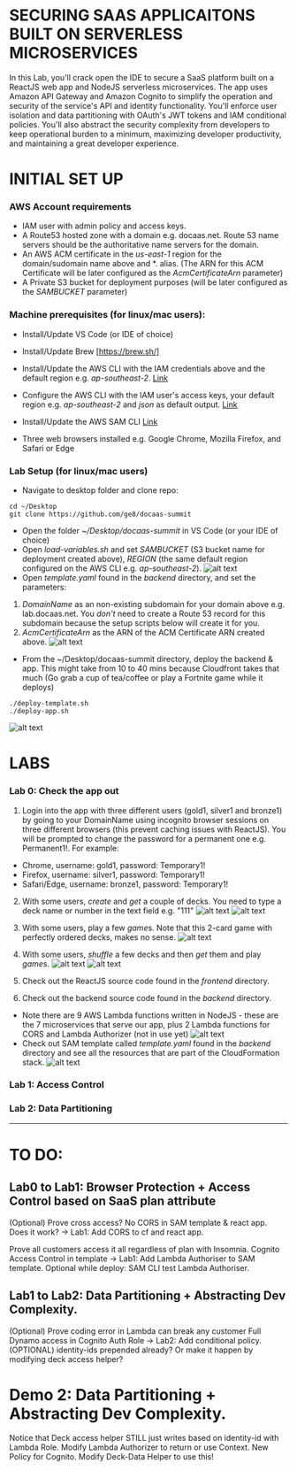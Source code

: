 # SECURING SAAS APPLICAITONS BUILT ON SERVERLESS MICROSERVICES
In this Lab, you'll crack open the IDE to secure a SaaS platform built on a ReactJS web app and NodeJS serverless microservices. The app uses Amazon API Gateway and Amazon Cognito to simplify the operation and security of the service's API and identity functionality. You'll enforce user isolation and data partitioning with OAuth's JWT tokens and IAM conditional policies. You'll also abstract the security complexity from developers to keep operational burden to a minimum, maximizing developer productivity, and maintaining a great developer experience.

# INITIAL SET UP
### AWS Account requirements
* IAM user with admin policy and access keys.
* A Route53 hosted zone with a domain e.g. docaas.net. Route 53 name servers should be the authoritative name servers for the domain.
* An AWS ACM certificate in the *us-east-1* region for the domain/sudomain name above and *. alias. (The ARN for this ACM Certificate will be later configured as the *AcmCertificateArn* parameter)
* A Private S3 bucket for deployment purposes (will be later configured as the *SAMBUCKET* parameter)
### Machine prerequisites (for linux/mac users):
* Install/Update VS Code (or IDE of choice)
* Install/Update Brew [https://brew.sh/]
* Install/Update the AWS CLI with the IAM credentials above and the default region e.g. *ap-southeast-2*. <a href="https://docs.aws.amazon.com/cli/latest/userguide/install-linux-al2017.html" target="_blank">Link</a>



* Configure the AWS CLI with the IAM user's access keys, your default region e.g. *ap-southeast-2* and *json* as default output. <a href="https://docs.aws.amazon.com/cli/latest/userguide/cli-chap-configure.html" target="_blank">Link</a>
* Install/Update the AWS SAM CLI <a href="https://docs.aws.amazon.com/serverless-application-model/latest/developerguide/serverless-sam-cli-install-linux.html" target="_blank">Link</a>
* Three web browsers installed e.g. Google Chrome, Mozilla Firefox, and Safari or Edge
### Lab Setup (for linux/mac users)
* Navigate to desktop folder and clone repo: 
```shell
cd ~/Desktop
git clone https://github.com/ge8/docaas-summit
```
* Open the folder *~/Desktop/docaas-summit* in VS Code (or your IDE of choice)
* Open *load-variables.sh* and set *SAMBUCKET* (S3 bucket name for deployment created above), *REGION* (the same default region configured on the AWS CLI e.g. *ap-southeast-2*).
![alt text](https://github.com/ge8/docaas-summit/raw/master/frontend/src/images/1.png "Logo Title Text 1")
* Open *template.yaml* found in the *backend* directory, and set the parameters:  
1. *DomainName* as an non-existing subdomain for your domain above e.g. lab.docaas.net. You *don't* need to create a Route 53 record for this subdomain because the setup scripts below will create it for you.
2. *AcmCertificateArn* as the ARN of the ACM Certificate ARN created above.
![alt text](https://github.com/ge8/docaas-summit/raw/master/frontend/src/images/2.png "Logo Title Text 1")
* From the ~/Desktop/docaas-summit directory, deploy the backend & app. This might take from 10 to 40 mins because Cloudfront takes that much (Go grab a cup of tea/coffee or play a Fortnite game while it deploys)
```shell
./deploy-template.sh 
./deploy-app.sh
```
![alt text](https://github.com/ge8/docaas-summit/raw/master/frontend/src/images/3.png "Logo Title Text 1")

# LABS 
### Lab 0: Check the app out
1. Login into the app with three different users (gold1, silver1 and bronze1) by going to your DomainName using incognito browser sessions on three different browsers (this prevent caching issues with ReactJS). You will be prompted to change the password for a permanent one e.g. Permanent1!. For example:
*  Chrome, username: gold1, password: Temporary1!
*  Firefox, username: silver1, password: Temporary1!
*  Safari/Edge, username: bronze1, password: Temporary1!

2. With some users, *create* and *get* a couple of decks. You need to type a deck name or number in the text field e.g. "111"
![alt text](https://github.com/ge8/docaas-summit/raw/master/frontend/src/images/create111.png "Logo Title Text 1")
![alt text](https://github.com/ge8/docaas-summit/raw/master/frontend/src/images/get111.png "Logo Title Text 1")

2. With some users, play a few *game*s. Note that this 2-card game with perfectly ordered decks, makes no sense.
![alt text](https://github.com/ge8/docaas-summit/raw/master/frontend/src/images/game111.png "Logo Title Text 1")

3. With some users, *shuffle* a few decks and then *get* them and play *game*s.
![alt text](https://github.com/ge8/docaas-summit/raw/master/frontend/src/images/shuffle111.png "Logo Title Text 1")
![alt text](https://github.com/ge8/docaas-summit/raw/master/frontend/src/images/game111.png "Logo Title Text 1")

4. Check out the ReactJS source code found in the *frontend* directory.

5. Check out the backend source code found in the *backend* directory. 
* Note there are 9 AWS Lambda functions written in NodeJS - these are the 7 microservices that serve our app, plus 2 Lambda functions for CORS and Lambda Authorizer (not in use yet)
![alt text](https://github.com/ge8/docaas-summit/raw/master/frontend/src/images/microservices.png "Logo Title Text 1")
* Check out SAM template called *template.yaml* found in the *backend* directory and see all the resources that are part of the CloudFormation stack.
![alt text](https://github.com/ge8/docaas-summit/raw/master/frontend/src/images/architecture.png "Logo Title Text 1")


### Lab 1: Access Control


### Lab 2: Data Partitioning


-------------------------

# TO DO:
## Lab0 to Lab1: Browser Protection + Access Control based on SaaS plan attribute
(Optional) Prove cross access?
No CORS in SAM template & react app. Does it work? -> Lab1: Add CORS to cf and react app.

Prove all customers access it all regardless of plan with Insomnia.
Cognito Access Control in template -> Lab1: Add Lambda Authoriser to SAM template.
Optional while deploy: SAM CLI test Lambda Authoriser.

## Lab1 to Lab2: Data Partitioning + Abstracting Dev Complexity.
(Optional) Prove coding error in Lambda can break any customer
Full Dynamo access in Cognito Auth Role -> Lab2: Add conditional policy.
(OPTIONAL) identity-ids prepended already? Or make it happen by modifying deck access helper?


# Demo 2: Data Partitioning + Abstracting Dev Complexity.
Notice that Deck access helper STILL just writes based on identity-id with Lambda Role.
Modify Lambda Authorizer to return or use Context.
New Policy for Cognito.
Modify Deck-Data Helper to use this!
